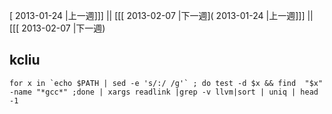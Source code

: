 [ 2013-01-24 |上一週]]] || [[[ 2013-02-07 |下一週]( 2013-01-24 |上一週]]] || [[[ 2013-02-07 |下一週)


## kcliu

```
for x in `echo $PATH | sed -e 's/:/ /g'` ; do test -d $x && find  "$x"  -name "*gcc*" ;done | xargs readlink |grep -v llvm|sort | uniq | head -1
```